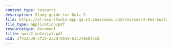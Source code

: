 ```yaml
---
content_type: resource
description: Study guide for Quiz 2.
file: https://ol-ocw-studio-app-qa.s3.amazonaws.com/courses/4-461-building-technology-i-materials-and-construction-fall-2004/3f432c3ecf35232d0b5963c37e6b45cd_quiz2_material.pdf
file_type: application/pdf
resourcetype: Document
title: quiz2_material.pdf
uid: 3f432c3e-cf35-232d-0b59-63c37e6b45cd
---
```

